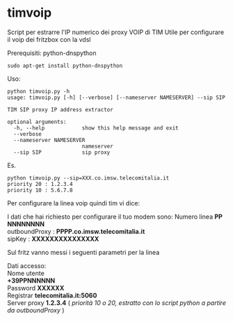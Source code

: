 # timvoip
Script per estrarre l'IP numerico dei proxy VOIP di TIM
Utile per configurare il voip dei fritzbox con la vdsl


Prerequisiti: python-dnspython
```shell
sudo apt-get install python-dnspython
```

Uso:
```shell
python timvoip.py -h
usage: timvoip.py [-h] [--verbose] [--nameserver NAMESERVER] --sip SIP

TIM SIP proxy IP address extractor

optional arguments:
  -h, --help            show this help message and exit
  --verbose
  --nameserver NAMESERVER
                        nameserver
  --sip SIP             sip proxy
```
Es.
```shell
python timvoip.py --sip=XXX.co.imsw.telecomitalia.it
priority 20 : 1.2.3.4
priority 10 : 5.6.7.8
```

Per configurare la linea voip quindi tim vi dice:

I dati che hai richiesto per configurare il tuo modem sono:
Numero linea **PP NNNNNNNN**  
outboundProxy :	**PPPP.co.imsw.telecomitalia.it**  
sipKey :	**XXXXXXXXXXXXXXX**  

Sul fritz vanno messi i seguenti parametri per la linea

Dati accesso:  
Nome utente  
**+39PPNNNNNN**  
Password **XXXXXX**  
Registrar **telecomitalia.it:5060**  
Server proxy **1.2.3.4** ( *priorità 10 o 20, estratto con lo script python a partire da outboundProxy* )  





